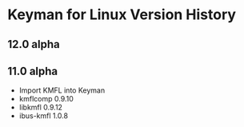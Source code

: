 # Keyman for Linux Version History

## 12.0 alpha

## 11.0 alpha
* Import KMFL into Keyman
* kmflcomp 0.9.10
* libkmfl 0.9.12
* ibus-kmfl 1.0.8